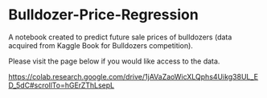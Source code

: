 # Bulldozer-Price-Regression

A notebook created to predict future sale prices of bulldozers (data acquired from Kaggle Book for
Bulldozers competition).


Please visit the page below if you would like access to the data.

https://colab.research.google.com/drive/1jAVaZaoWicXLQphs4Uikg38UL_ED_5dC#scrollTo=hGErZThLsepL
